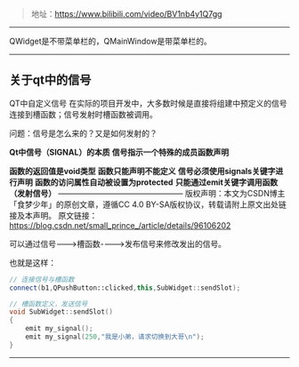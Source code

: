 > 地址：https://www.bilibili.com/video/BV1nb4y1Q7gg

---

QWidget是不带菜单栏的，QMainWindow是带菜单栏的。

---



## 关于qt中的信号

QT中自定义信号
在实际的项目开发中，大多数时候是直接将组建中预定义的信号连接到槽函数；信号发射时槽函数被调用。

问题：信号是怎么来的？又是如何发射的？

**Qt中信号（SIGNAL）的本质**
**信号指示一个特殊的成员函数声明**

**函数的返回值是void类型**
**函数只能声明不能定义**
**信号必须使用signals关键字进行声明**
**函数的访问属性自动被设置为protected**
**只能通过emit关键字调用函数（发射信号）**
————————————————
版权声明：本文为CSDN博主「食梦少年」的原创文章，遵循CC 4.0 BY-SA版权协议，转载请附上原文出处链接及本声明。
原文链接：https://blog.csdn.net/small_prince_/article/details/96106202





可以通过信号--->槽函数---->发布信号来修改发出的信号。

也就是这样：

```cpp
// 连接信号与槽函数
connect(b1,QPushButton::clicked,this,SubWidget::sendSlot);

// 槽函数定义，发送信号
void SubWidget::sendSlot()
{
    emit my_signal();
    emit my_signal(250,"我是小弟，请求切换到大哥\n");
}

```



---



